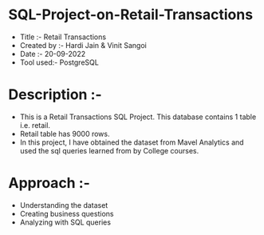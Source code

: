 # SQL-Project-on-Retail-Transactions

* Title :-        Retail Transactions
* Created by :-   Hardi Jain & Vinit Sangoi
* Date :-         20-09-2022
* Tool used:-     PostgreSQL


# Description :- 
* This is a Retail Transactions SQL Project. This database contains 1 table i.e. retail.
* Retail table has 9000 rows.
* In this project, I have obtained the dataset from Mavel Analytics and used the sql queries learned from by College courses.
		
# Approach :- 
* Understanding the dataset
* Creating business questions
* Analyzing with SQL queries

